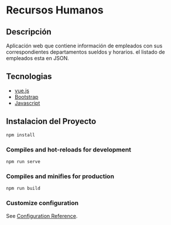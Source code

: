 #  Recursos Humanos
## Descripción
Aplicación web que contiene información de empleados con sus correspondientes departamentos sueldos y horarios.
el listado de empleados esta en JSON.

## Tecnologias
- [vue.js](https://es.vuejs.org/v2/guide/)
- [Bootstrap](https://getbootstrap.com/docs/4.1/getting-started/introduction/)
- [Javascript](https://developer.mozilla.org/es/docs/Web/JavaScript)
## Instalacion del Proyecto
```
npm install
```

### Compiles and hot-reloads for development
```
npm run serve
```

### Compiles and minifies for production
```
npm run build
```

### Customize configuration
See [Configuration Reference](https://cli.vuejs.org/config/).
